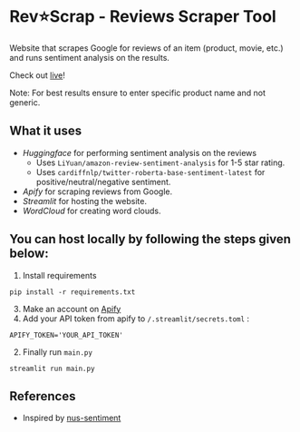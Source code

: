# Rev⭐Scrap - Reviews Scraper Tool
Website that scrapes Google for reviews of an item (product, movie, etc.) and runs sentiment analysis on the results.

Check out [live]()!

Note: For best results ensure to enter specific product name and not generic.

## What it uses
 - *Huggingface* for performing sentiment analysis on the reviews
    - Uses `LiYuan/amazon-review-sentiment-analysis` for 1-5 star rating.
    - Uses `cardiffnlp/twitter-roberta-base-sentiment-latest` for positive/neutral/negative sentiment.
 - *Apify* for scraping reviews from Google.
 - *Streamlit* for hosting the website.
 - *WordCloud* for creating word clouds.

## You can host locally by following the steps given below:
1. Install requirements
```
pip install -r requirements.txt
```
3. Make an account on [Apify](https://apify.com/)
4. Add your API token from apify to `/.streamlit/secrets.toml` :
```
APIFY_TOKEN='YOUR_API_TOKEN'
```
2. Finally run `main.py`
```
streamlit run main.py
```

## References
 - Inspired by [nus-sentiment](https://github.com/nus-sentiment/nus-sentiment)
